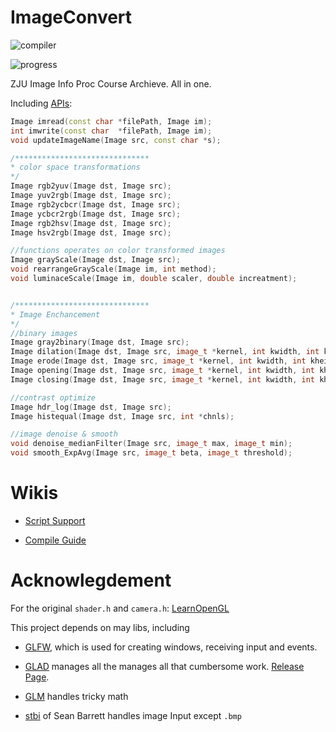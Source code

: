 # ImageConvert
![compiler](https://img.shields.io/badge/Compiler-Visual%20Studio%202017-blue.svg)

![progress](https://img.shields.io/badge/coverage-15%25-yellowgreen.svg?maxAge=2592000)

ZJU Image Info Proc Course Archieve. All in one.


Including [APIs](https://github.com/linwe2012/ImageConvert/blob/master/ImageConvert/ImageConvert/bmp.h):
```c++
Image imread(const char *filePath, Image im);
int imwrite(const char  *filePath, Image im);
void updateImageName(Image src, const char *s);

/******************************
* color space transformations
*/
Image rgb2yuv(Image dst, Image src);
Image yuv2rgb(Image dst, Image src);
Image rgb2ycbcr(Image dst, Image src);
Image ycbcr2rgb(Image dst, Image src);
Image rgb2hsv(Image dst, Image src);
Image hsv2rgb(Image dst, Image src);

//functions operates on color transformed images
Image grayScale(Image dst, Image src);
void rearrangeGrayScale(Image im, int method);
void luminaceScale(Image im, double scaler, double increatment);


/******************************
* Image Enchancement
*/
//binary images
Image gray2binary(Image dst, Image src);
Image dilation(Image dst, Image src, image_t *kernel, int kwidth, int kheight);
Image erode(Image dst, Image src, image_t *kernel, int kwidth, int kheight);
Image opening(Image dst, Image src, image_t *kernel, int kwidth, int kheight);
Image closing(Image dst, Image src, image_t *kernel, int kwidth, int kheight);

//contrast optimize
Image hdr_log(Image dst, Image src);
Image histequal(Image dst, Image src, int *chnls);

//image denoise & smooth
void denoise_medianFilter(Image src, image_t max, image_t min);
void smooth_ExpAvg(Image src, image_t beta, image_t threshold);

```

# Wikis
- [Script Support](https://github.com/linwe2012/ImageConvert/wiki/About-The-Script)

- [Compile Guide](https://github.com/linwe2012/ImageConvert/wiki/Compile-Guide)

# Acknowlegdement

For the original `shader.h` and `camera.h`: [LearnOpenGL](https://learnopengl.com/)

This project depends on may libs, including

- [GLFW](https://www.glfw.org/), which is used for creating windows, receiving input and events.

- [GLAD](https://github.com/Dav1dde/glad) manages all the manages all that cumbersome work. [Release Page](https://glad.dav1d.de/).

- [GLM](https://github.com/g-truc/glm) handles tricky math

- [stbi](https://github.com/nothings/stb) of Sean Barrett handles image Input except `.bmp`
 

